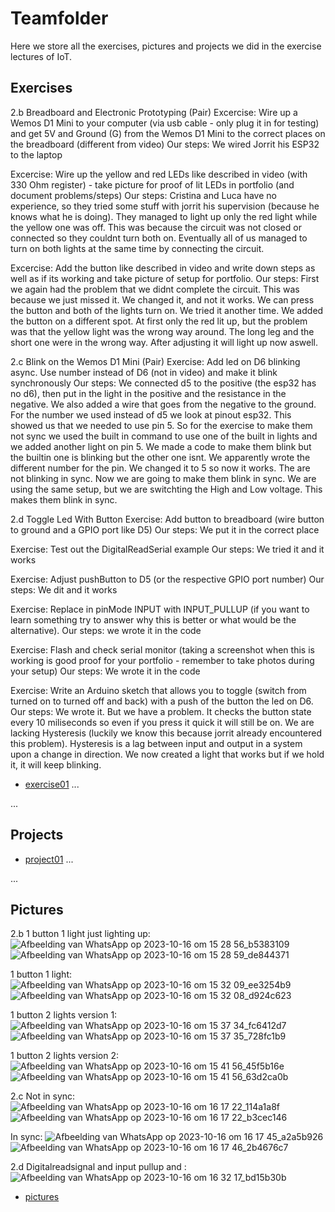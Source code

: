 # Teamfolder

Here we store all the exercises, pictures and projects we did in the exercise lectures of IoT.

## Exercises

2.b Breadboard and Electronic Prototyping (Pair)
Excercise: Wire up a Wemos D1 Mini to your computer (via usb cable - only plug it in for testing) and get 5V and Ground (G) from the Wemos D1 Mini to the correct places on the breadboard (different from video)
Our steps: We wired Jorrit his ESP32 to the laptop

Excercise: Wire up the yellow and red LEDs like described in video (with 330 Ohm register) - take picture for proof of lit LEDs in portfolio (and document problems/steps)
Our steps: Cristina and Luca have no experience, so they tried some stuff with jorrit his supervision (because he knows what he is doing). They managed to light up only the red light while the yellow one was off. This was because the circuit was not closed or connected so they couldnt turn both on.
Eventually all of us managed to turn on both lights at the same time by connecting the circuit.

Excercise: Add the button like described in video and write down steps as well as if its working and take picture of setup for portfolio.
Our steps: First we again had the problem that we didnt complete the circuit. This was because we just missed it. We changed it, and not it works. We can press the button and both of the lights turn on.
We tried it another time. We added the button on a different spot. At first only the red lit up, but the problem was that the yellow light was the wrong way around. The long leg and the short one were in the wrong way. After adjusting it will light up now aswell.

2.c Blink on the Wemos D1 Mini (Pair)
Exercise: Add led on D6 blinking async. Use number instead of D6 (not in video) and make it blink synchronously
Our steps: We connected d5 to the positive (the esp32 has no d6), then put in the light in the positive and the resistance in the negative. We also added a wire that goes from the negative to the ground. For the number we used instead of d5 we look at pinout esp32. This showed us that we needed to use pin 5.
So for the exercise to make them not sync we used the built in command to use one of the built in lights and we added another light on pin 5. We made a code to make them blink but the builtin one is blinking but the other one isnt.
We apparently wrote the different number for the pin. We changed it to 5 so now it works. The are not blinking in sync.
Now we are going to make them blink in sync. We are using the same setup, but we are switchting the High and Low voltage. This makes them blink in sync.

2.d Toggle Led With Button
Exercise: Add button to breadboard (wire button to ground and a GPIO port like D5)
Our steps: We put it in the correct place

Exercise: Test out the DigitalReadSerial example
Our steps: We tried it and it works

Exercise: Adjust pushButton to D5 (or the respective GPIO port number)
Our steps: We dit and it works

Exercise: Replace in pinMode INPUT with INPUT_PULLUP (if you want to learn something try to answer why this is better or what would be the alternative).
Our steps: we wrote it in the code

Exercise: Flash and check serial monitor (taking a screenshot when this is working is good proof for your portfolio - remember to take photos during your setup)
Our steps: We wrote it in the code

Exercise: Write an Arduino sketch that allows you to toggle (switch from turned on to turned off and back) with a push of the button the led on D6.
Our steps: We wrote it. But we have a problem. It checks the button state every 10 miliseconds so even if you press it quick it will still be on. We are lacking Hysteresis (luckily we know this because jorrit already encountered this problem). Hysteresis is a lag between input and output in a system upon a change in direction. 
We now created a light that works but if we hold it, it will keep blinking. 

- [exercise01][1]
...

[1]: /Teamfolder/exercises/exercise01
...

## Projects

- [project01][7]
...

[7]: /Teamfolder/project
...

## Pictures
2.b
1 button 1 light just lighting up:
![Afbeelding van WhatsApp op 2023-10-16 om 15 28 56_b5383109](https://github.com/FlorianRakos/IoT-NotCapricorns/assets/148061546/999e431d-49c7-437f-881f-8a70786a24e3)
![Afbeelding van WhatsApp op 2023-10-16 om 15 28 59_de844371](https://github.com/FlorianRakos/IoT-NotCapricorns/assets/148061546/5a01f577-ebca-4f8e-ac2e-445e20e8e681)

1 button 1 light:
![Afbeelding van WhatsApp op 2023-10-16 om 15 32 09_ee3254b9](https://github.com/FlorianRakos/IoT-NotCapricorns/assets/148061546/d09248ab-fa23-4788-8bbf-51469d90e262)
![Afbeelding van WhatsApp op 2023-10-16 om 15 32 08_d924c623](https://github.com/FlorianRakos/IoT-NotCapricorns/assets/148061546/5e5c9444-31fc-422a-ba78-fb0fb4ac7fc9)

1 button 2 lights version 1:
![Afbeelding van WhatsApp op 2023-10-16 om 15 37 34_fc6412d7](https://github.com/FlorianRakos/IoT-NotCapricorns/assets/148061546/c072ac23-9c19-48b4-bd4e-2feeae02eefc)
![Afbeelding van WhatsApp op 2023-10-16 om 15 37 35_728fc1b9](https://github.com/FlorianRakos/IoT-NotCapricorns/assets/148061546/5f232988-ae03-47ed-86b1-913af74a7f50)

1 button 2 lights version 2:
![Afbeelding van WhatsApp op 2023-10-16 om 15 41 56_45f5b16e](https://github.com/FlorianRakos/IoT-NotCapricorns/assets/148061546/f436057c-86f4-48e1-beb0-0a2b6e89c60f)
![Afbeelding van WhatsApp op 2023-10-16 om 15 41 56_63d2ca0b](https://github.com/FlorianRakos/IoT-NotCapricorns/assets/148061546/1e4a7a83-11ed-4cf4-b25d-b5c821f2f559)

2.c
Not in sync:
![Afbeelding van WhatsApp op 2023-10-16 om 16 17 22_114a1a8f](https://github.com/FlorianRakos/IoT-NotCapricorns/assets/148061546/3628419a-ce7b-4001-a7f4-6263f143599d)
![Afbeelding van WhatsApp op 2023-10-16 om 16 17 22_b3cec146](https://github.com/FlorianRakos/IoT-NotCapricorns/assets/148061546/9001bb9e-a57d-47d5-a9ce-2d74b648b728)

In sync:
![Afbeelding van WhatsApp op 2023-10-16 om 16 17 45_a2a5b926](https://github.com/FlorianRakos/IoT-NotCapricorns/assets/148061546/b1e4a89a-cc1b-4562-b59b-e1eb48bae96b)
![Afbeelding van WhatsApp op 2023-10-16 om 16 17 46_2b4676c7](https://github.com/FlorianRakos/IoT-NotCapricorns/assets/148061546/95c934cc-9b99-40bb-b683-efd6098f442d)

2.d
Digitalreadsignal and input pullup and :
![Afbeelding van WhatsApp op 2023-10-16 om 16 32 17_bd15b30b](https://github.com/FlorianRakos/IoT-NotCapricorns/assets/148061546/2b735b6e-e9d4-456d-8431-096edb0ec825)

- [pictures](/Teamfolder/pictures)
